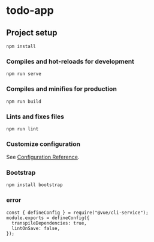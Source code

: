 # todo-app

## Project setup
```
npm install
```

### Compiles and hot-reloads for development
```
npm run serve
```

### Compiles and minifies for production
```
npm run build
```

### Lints and fixes files
```
npm run lint
```

### Customize configuration
See [Configuration Reference](https://cli.vuejs.org/config/).

### Bootstrap
```
npm install bootstrap
```

### error 
```
const { defineConfig } = require("@vue/cli-service");
module.exports = defineConfig({
  transpileDependencies: true,
  lintOnSave: false,
});
```
